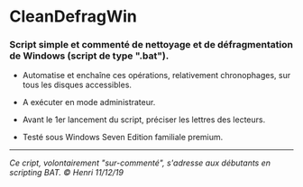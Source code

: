 # CleanDefragWin

### Script simple et commenté de nettoyage et de défragmentation de Windows (script de type ".bat").

* Automatise et enchaîne ces opérations, relativement chronophages, sur tous les disques accessibles.

* A exécuter en mode administrateur.

* Avant le 1er lancement du script, préciser les lettres des lecteurs.

* Testé sous Windows Seven Edition familiale premium.

---
_Ce cript, volontairement "sur-commenté", s'adresse aux débutants en scripting BAT._
_© Henri 11/12/19_
